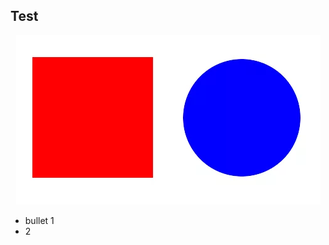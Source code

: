 ## Test

<div align="center">
  <img src="/assets/img/shapes.png" width="487" height="271" alt="Shapes" usemap="#shapesmap"> 
  <map name="shapesmap">
    <area shape="rect" coords="29,32,230,215" href="square.html" alt="Square">
    <area shape="circle" coords="360,130,100" href="circle.html" alt="Circle">
  </map>
</div>

* bullet 1
* 2